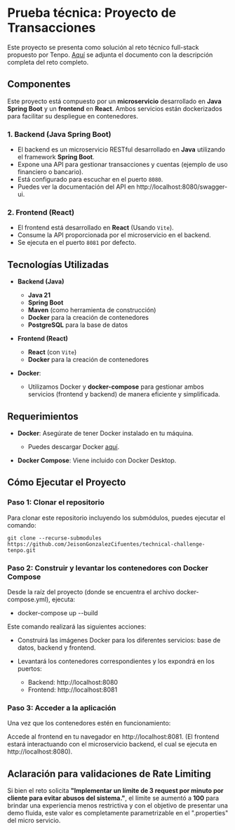 # Prueba técnica: Proyecto de Transacciones

Este proyecto se presenta como solución al reto técnico full-stack propuesto por Tenpo. [Aquí](./challenge-fullstack-2025.pdf) se adjunta el documento con la descripción completa del reto completo.


## Componentes
Este proyecto está compuesto por un **microservicio** desarrollado en **Java Spring Boot** y un **frontend** en **React**. Ambos servicios están dockerizados para facilitar su despliegue en contenedores. 

### 1. **Backend (Java Spring Boot)**
   - El backend es un microservicio RESTful desarrollado en **Java** utilizando el framework **Spring Boot**.
   - Expone una API para gestionar transacciones y cuentas (ejemplo de uso financiero o bancario).
   - Está configurado para escuchar en el puerto `8080`.
   - Puedes ver la documentación del API en http://localhost:8080/swagger-ui.

### 2. **Frontend (React)**
   - El frontend está desarrollado en **React** (Usando `Vite`).
   - Consume la API proporcionada por el microservicio en el backend.
   - Se ejecuta en el puerto `8081` por defecto.

## Tecnologías Utilizadas

- **Backend (Java)**
  - **Java 21**
  - **Spring Boot**
  - **Maven** (como herramienta de construcción)
  - **Docker** para la creación de contenedores
  - **PostgreSQL** para la base de datos

- **Frontend (React)**
  - **React** (con `Vite`)
  - **Docker** para la creación de contenedores

- **Docker**:
  - Utilizamos Docker y **docker-compose** para gestionar ambos servicios (frontend y backend) de manera eficiente y simplificada.

## Requerimientos

- **Docker**: Asegúrate de tener Docker instalado en tu máquina.
  - Puedes descargar Docker [aquí](https://www.docker.com/products/docker-desktop).

- **Docker Compose**: Viene incluido con Docker Desktop.

## Cómo Ejecutar el Proyecto

### Paso 1: Clonar el repositorio

Para clonar este repositorio incluyendo los submódulos, puedes ejecutar el comando:

```git clone --recurse-submodules https://github.com/JeisonGonzalezCifuentes/technical-challenge-tenpo.git```



### Paso 2: Construir y levantar los contenedores con Docker Compose
Desde la raíz del proyecto (donde se encuentra el archivo docker-compose.yml), ejecuta:

- docker-compose up --build

Este comando realizará las siguientes acciones:

- Construirá las imágenes Docker para los diferentes servicios: base de datos, backend y frontend.

- Levantará los contenedores correspondientes y los expondrá en los puertos:

  - Backend: http://localhost:8080
  - Frontend: http://localhost:8081

### Paso 3: Acceder a la aplicación
Una vez que los contenedores estén en funcionamiento:

Accede al frontend en tu navegador en http://localhost:8081.
(El frontend estará interactuando con el microservicio backend, el cual se ejecuta en http://localhost:8080).

## Aclaración para validaciones de Rate Limiting

Si bien el reto solicita **"Implementar un límite de 3 request por minuto por cliente para evitar abusos del sistema."**, el límite se aumentó a **100** para brindar una experiencia menos restrictiva y con el objetivo de presentar una demo fluida, este valor es completamente parametrizable en el ".properties" del micro servicio.

